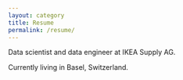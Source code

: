 ```yaml
---
layout: category
title: Resume
permalink: /resume/
---
```


Data scientist and data engineer at IKEA Supply AG.

Currently living in Basel, Switzerland.